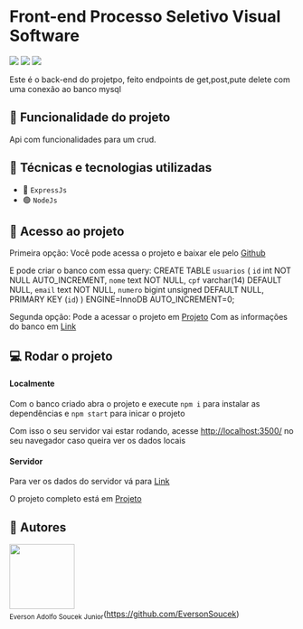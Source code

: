 # Front-end Processo Seletivo Visual Software

<div style:>
    <img src="https://img.shields.io/badge/Status-Completo-brightgreen">
    <img src='https://img.shields.io/github/languages/top/EversonSoucek/visual-processoseletivoBackend'>
    <img src='https://img.shields.io/github/languages/code-size/EversonSoucek/visual-processoseletivoBackend'>
</div>

Este é o back-end do projetpo, feito endpoints de get,post,pute delete com uma conexão ao banco mysql

## :hammer: Funcionalidade do projeto

Api com funcionalidades para um crud.

## :wrench: Técnicas e tecnologias utilizadas

- 🚄 `ExpressJs`
- 🟢 `NodeJs`


## :file_folder: Acesso ao projeto

Primeira opção:
Você pode acessa o projeto e baixar ele pelo <a href="https://github.com/EversonSoucek/visual-processoseletivoFrontEnd">Github</a>

E pode criar o banco com essa query:
CREATE TABLE `usuarios` (
  `id` int NOT NULL AUTO_INCREMENT,
  `nome` text NOT NULL,
  `cpf` varchar(14) DEFAULT NULL,
  `email` text NOT NULL,
  `numero` bigint unsigned DEFAULT NULL,
  PRIMARY KEY (`id`)
) ENGINE=InnoDB AUTO_INCREMENT=0;

Segunda opção:
Pode a acessar o projeto em <a href="https://visual-processoseletivo.vercel.app/">Projeto</a>
Com as informações do banco em <a href="https://processo-seletivo-backend-9ae3435cd654.herokuapp.com/">Link</a>

## :computer: Rodar o projeto

#### Localmente
Com o banco criado abra o projeto e execute `npm i` para instalar as dependências e `npm start` para inicar o projeto

Com isso o seu servidor vai estar rodando, acesse <a href="http://localhost:3500/">http://localhost:3500/</a> no seu navegador caso queira ver os dados locais

#### Servidor
Para ver os dados do servidor vá para <a href="https://processo-seletivo-backend-9ae3435cd654.herokuapp.com/">Link</a>

O projeto completo está em <a href="https://visual-processoseletivo.vercel.app/">Projeto</a>

## :pencil: Autores

<img src='https://avatars.githubusercontent.com/u/105561519?v=4' width=115><br><sub>Everson Adolfo Soucek Junior</sub>(https://github.com/EversonSoucek)

